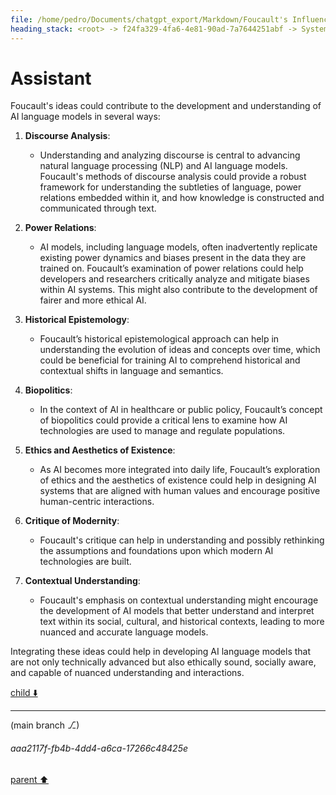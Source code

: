 ```yaml
---
file: /home/pedro/Documents/chatgpt_export/Markdown/Foucault's Influence in Humanities.md
heading_stack: <root> -> f24fa329-4fa6-4e81-90ad-7a7644251abf -> System -> 1f3b43bb-83b7-435a-b058-b8ceeece1862 -> System -> aaa26c41-3275-423c-a8bd-3a34c62d9955 -> User -> 7776b4c7-848d-4588-944b-6a7ff58673d8 -> Assistant -> aaa2f495-7b6b-47e1-a352-c902439bfdbd -> User -> d546338d-e7d5-4534-9a4d-224b0a02ffa6 -> Assistant
---
```

# Assistant

Foucault's ideas could contribute to the development and understanding of AI language models in several ways:

1. **Discourse Analysis**:
   - Understanding and analyzing discourse is central to advancing natural language processing (NLP) and AI language models. Foucault's methods of discourse analysis could provide a robust framework for understanding the subtleties of language, power relations embedded within it, and how knowledge is constructed and communicated through text.

2. **Power Relations**:
   - AI models, including language models, often inadvertently replicate existing power dynamics and biases present in the data they are trained on. Foucault’s examination of power relations could help developers and researchers critically analyze and mitigate biases within AI systems. This might also contribute to the development of fairer and more ethical AI.

3. **Historical Epistemology**:
   - Foucault’s historical epistemological approach can help in understanding the evolution of ideas and concepts over time, which could be beneficial for training AI to comprehend historical and contextual shifts in language and semantics.

4. **Biopolitics**:
   - In the context of AI in healthcare or public policy, Foucault’s concept of biopolitics could provide a critical lens to examine how AI technologies are used to manage and regulate populations.

5. **Ethics and Aesthetics of Existence**:
   - As AI becomes more integrated into daily life, Foucault’s exploration of ethics and the aesthetics of existence could help in designing AI systems that are aligned with human values and encourage positive human-centric interactions.

6. **Critique of Modernity**:
   - Foucault's critique can help in understanding and possibly rethinking the assumptions and foundations upon which modern AI technologies are built.

7. **Contextual Understanding**:
   - Foucault's emphasis on contextual understanding might encourage the development of AI models that better understand and interpret text within its social, cultural, and historical contexts, leading to more nuanced and accurate language models.

Integrating these ideas could help in developing AI language models that are not only technically advanced but also ethically sound, socially aware, and capable of nuanced understanding and interactions.

[child ⬇️](#aaa2117f-fb4b-4dd4-a6ca-17266c48425e)

---

(main branch ⎇)
###### aaa2117f-fb4b-4dd4-a6ca-17266c48425e
[parent ⬆️](#d546338d-e7d5-4534-9a4d-224b0a02ffa6)
